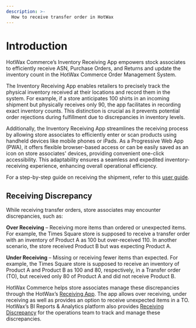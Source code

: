 ```yaml
---
description: >-
  How to receive transfer order in HotWax
---
```


# Introduction

HotWax Commerce’s Inventory Receiving App empowers stock associates to efficiently receive ASN, Purchase Orders, and Returns and update the inventory count in the HotWax Commerce Order Management System.

The Inventory Receiving App enables retailers to precisely track the physical inventory received at their locations and record them in the system. For example, if a store anticipates 100 shirts in an incoming shipment but physically receives only 90, the app facilitates in recording exact inventory counts. This distinction is crucial as it prevents potential order rejections during fulfillment due to discrepancies in inventory levels.

Additionally, the Inventory Receiving App streamlines the receiving process by allowing store associates to efficiently enter or scan products using handheld devices like mobile phones or iPads. As a Progressive Web App (PWA), it offers flexible browser-based access or can be easily saved as an icon on store associates' devices, providing convenient one-click accessibility. This adaptability ensures a seamless and expedited inventory-receiving experience, enhancing overall operational efficiency.

For a step-by-step guide on receiving the shipment, refer to this [user guide](../receiving/receiving.md).

## Receiving Discrepancy 
While receiving transfer orders, store associates may encounter discrepancies, such as:

**Over Receiving** – Receiving more items than ordered or unexpected items.
For example, the Times Square store is supposed to receive a transfer order with an inventory of Product A as 100 but over-received 110. In another scenario, the store received Product B but was expecting Product A.

**Under Receiving** – Missing or receiving fewer items than expected.
For example, the Times Square store is supposed to receive an inventory of Product A and Product B as 100 and 80, respectively, in a Transfer order (TO), but received only 80 of Product A and did not receive Product B.

HotWax Commerce helps store associates manage these discrepancies through the HotWax’s [Receiving App](https://docs.hotwax.co/documents/store-operations/inventory/receiving/receiving#handle-discrepancies). The app allows over receiving, under receiving as well as provides an option to receive unexpected items in a TO. HotWax’s BI Reports & Analytics platform also provides  [Receiving Discrepancy](https://docs.hotwax.co/documents/analytics/reports/inventory#receiving-discrepancies-by-product) for the operations team to track and manage these discrepancies.

